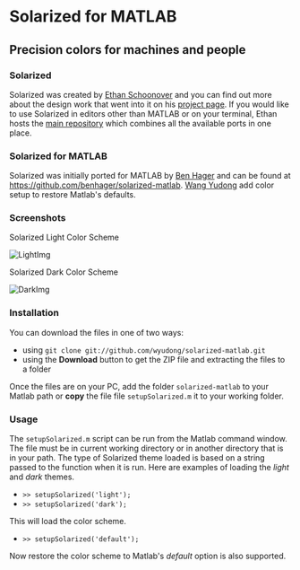 # Solarized for MATLAB

## Precision colors for machines and people

### Solarized

Solarized was created by [Ethan Schoonover][ES] and you can find out more
about the design work that went into it on his [project page][ES-solarized]. If
you would like to use Solarized in editors other than MATLAB or on your terminal,
Ethan hosts the [main repository][SolarizedRepo] which combines all the available
ports in one place.

### Solarized for MATLAB

Solarized was initially ported for MATLAB by [Ben Hager][BH] and can be
found at <https://github.com/benhager/solarized-matlab>. [Wang Yudong][wyudong] add
color setup to restore Matlab's defaults.

### Screenshots

Solarized Light Color Scheme

![LightImg](https://github.com/wyudong/solarized-matlab/blob/master/screenshots/light-theme.png)

Solarized Dark Color Scheme

![DarkImg](https://github.com/wyudong/solarized-matlab/blob/master/screenshots/dark-theme.png)

### Installation

You can download the files in one of two ways:

* using `git clone git://github.com/wyudong/solarized-matlab.git`
* using the **Download** button to get the ZIP file and extracting the files to
  a folder

Once the files are on your PC, add the folder `solarized-matlab` to your Matlab 
path or **copy** the file file `setupSolarized.m` it to your working folder.

### Usage

The `setupSolarized.m` script can be run from the Matlab command window. The file
must be in current working directory or in another directory that is in your path.
The type of Solarized theme loaded is based on a string passed to the function
when it is run. Here are examples of loading the *light* and *dark* themes.

* `>> setupSolarized('light');`
* `>> setupSolarized('dark');`

This will load the color scheme. 

* `>> setupSolarized('default');`

Now restore the color scheme to Matlab's *default* option is also supported.

[ES]: http://ethanschoonover.com
[ES-Solarized]: http://ethanschoonover.com/solarized
[SolarizedRepo]: https://github.com/altercation/solarized
[BH]: http://benhager.com
[wyudong]: http://wyudong.com
